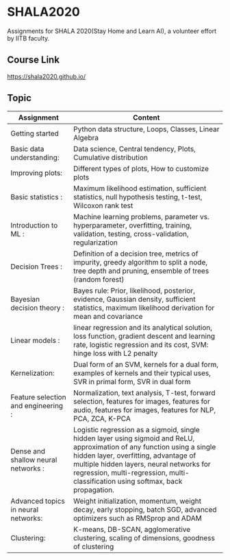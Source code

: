 # SHALA2020

Assignments for SHALA 2020(Stay Home and Learn AI), a volunteer effort by IITB faculty.

## Course Link
https://shala2020.github.io/
## Topic
|Assignment |	Content|
|-----------|--------------------------------------------------------------------------------------------------|
|Getting started | Python data structure, Loops, Classes, Linear Algebra|
|Basic data understanding:| Data science, Central tendency, Plots, Cumulative distribution|
|Improving plots: |Different types of plots, How to customize plots|
|Basic statistics : |Maximum likelihood estimation, sufficient statistics, null hypothesis testing, t-test, Wilcoxon rank test|
|Introduction to ML :| Machine learning problems, parameter vs. hyperparameter, overfitting, training, validation, testing, cross-validation, regularization|
|Decision Trees : |Definition of a decision tree, metrics of impurity, greedy algorithm to split a node, tree depth and pruning, ensemble of trees (random forest)|
|Bayesian decision theory : |Bayes rule: Prior, likelihood, posterior, evidence, Gaussian density, sufficient statistics, maximum likelihood derivation for mean and covariance|
|Linear models : |linear regression and its analytical solution, loss function, gradient descent and learning rate, logistic regression and its cost, SVM: hinge loss with L2 penalty|
|Kernelization: |Dual form of an SVM, kernels for a dual form, examples of kernels and their typical uses, SVR in primal form, SVR in dual form|
|Feature selection and engineering :| Normalization, text analysis, T-test, forward selection, features for images, features for audio, features for images, features for NLP, PCA, ZCA, K-PCA|
|Dense and shallow neural networks :| Logistic regression as a sigmoid, single hidden layer using sigmoid and ReLU, approximation of any function using a single hidden layer, overfitting, advantage of multiple hidden layers, neural networks for regression, multi-regression, multi-classification using softmax, back propagation.|
|Advanced topics in neural networks:| Weight initialization, momentum, weight decay, early stopping, batch SGD, advanced optimizers such as RMSprop and ADAM|
|Clustering: |K-means, DB-SCAN, agglomerative clustering, scaling of dimensions, goodness of clustering|
